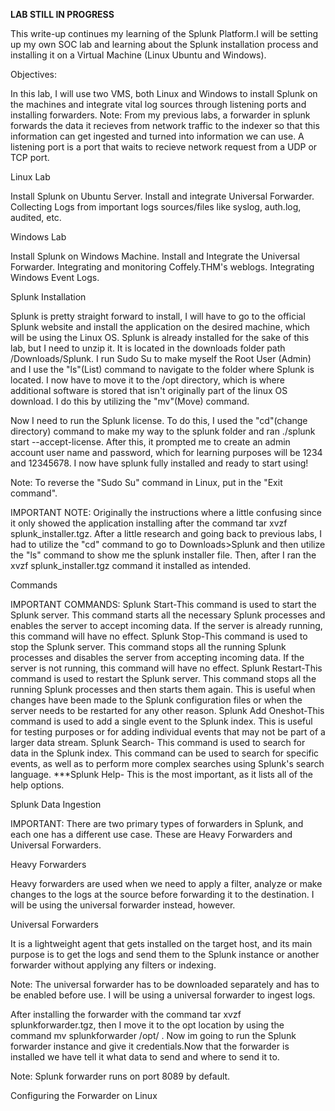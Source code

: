****LAB STILL IN PROGRESS****

This write-up continues my learning of the Splunk Platform.I will be setting up my own SOC lab and learning about the Splunk installation process and installing it on a Virtual Machine (Linux Ubuntu and Windows). 

Objectives:

In this lab, I will use two VMS, both Linux and Windows to install Splunk on the machines and integrate vital log sources through listening ports and installing forwarders.
Note: From my previous labs, a forwarder in splunk forwards the data it recieves from network traffic to the indexer so that this information can get ingested and turned into information we can use. A listening port is a port that waits to recieve network request from a UDP or TCP port. 


Linux Lab

Install Splunk on Ubuntu Server.
Install and integrate Universal Forwarder.
Collecting Logs from important logs sources/files like syslog, auth.log, audited, etc.


Windows Lab

Install Splunk on Windows Machine.
Install and Integrate the Universal Forwarder.
Integrating and monitoring Coffely.THM's weblogs.
Integrating Windows Event Logs.

Splunk Installation 

Splunk is pretty straight forward to install, I will have to go to the official Splunk website and install the application on the desired machine, which will be using the Linux OS. Splunk is already installed for the sake of this lab, but I need to unzip it. It is located in the downloads folder path /Downloads/Splunk. I run Sudo Su to make myself the Root User (Admin) and I use the "ls"(List) command to navigate to the folder where Splunk is located. I now have to move it to the /opt directory, which is where additional software is stored that isn't originally part of the linux OS download. I do this by utilizing the "mv"(Move) command. 

Now I need to run the Splunk license. To do this, I used the "cd"(change directory) command to make my way to the splunk folder and ran ./splunk start --accept-license. After this, it prompted me to create an admin account user name and password, which for learning purposes will be 1234 and 12345678. I now have splunk fully installed and ready to start using!

Note: To reverse the "Sudo Su" command in Linux, put in the "Exit command".

IMPORTANT NOTE: Originally the instructions where a little confusing since it only showed the application installing after the command tar xvzf splunk_installer.tgz. After a little research and going back to previous labs, I had to utilize the "cd" command to go to Downloads>Splunk and then utilize the "ls" command to show me the splunk installer file. Then, after I ran the xvzf splunk_installer.tgz command it installed as intended.  

Commands

IMPORTANT COMMANDS:
Splunk Start-This command is used to start the Splunk server. This command starts all the necessary Splunk processes and enables the server to accept incoming data. If the server is already running, this command will have no effect.
Splunk Stop-This command is used to stop the Splunk server. This command stops all the running Splunk processes and disables the server from accepting incoming data. If the server is not running, this command will have no effect.
Splunk Restart-This command is used to restart the Splunk server. This command stops all the running Splunk processes and then starts them again. This is useful when changes have been made to the Splunk configuration files or when the server needs to be restarted for any other reason.
Splunk Add Oneshot-This command is used to add a single event to the Splunk index. This is useful for testing purposes or for adding individual events that may not be part of a larger data stream.
Splunk Search- This command is used to search for data in the Splunk index. This command can be used to search for specific events, as well as to perform more complex searches using Splunk's search language.
***Splunk Help- This is the most important, as it lists all of the help options. 

Splunk Data Ingestion

IMPORTANT: There are two primary types of forwarders in Splunk, and each one has a different use case. These are Heavy Forwarders and Universal Forwarders.

Heavy Forwarders

Heavy forwarders are used when we need to apply a filter, analyze or make changes to the logs at the source before forwarding it to the destination. I will be using the universal forwarder instead, however.

Universal Forwarders

It is a lightweight agent that gets installed on the target host, and its main purpose is to get the logs and send them to the Splunk instance or another forwarder without applying any filters or indexing. 

Note: The universal forwarder has to be downloaded separately and has to be enabled before use. I will be using a universal forwarder to ingest logs.     

After installing the forwarder with the command  tar xvzf splunkforwarder.tgz, then I move it to the opt location by using the command mv splunkforwarder /opt/ . Now im going to run the Splunk forwarder instance and give it credentials.Now that the forwarder is installed we have tell it what data to send and where to send it to.

Note: Splunk forwarder runs on port 8089 by default. 

Configuring the Forwarder on Linux








